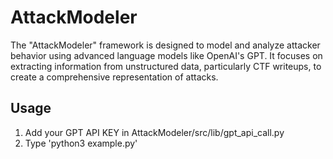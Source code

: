# AttackModeler

The "AttackModeler" framework is designed to model and analyze attacker behavior using advanced language models like OpenAI's GPT. It focuses on extracting information from unstructured data, particularly CTF writeups, to create a comprehensive representation of attacks.

## Usage
1. Add your GPT API KEY in AttackModeler/src/lib/gpt_api_call.py
2. Type 'python3 example.py'


